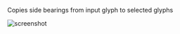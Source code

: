 Copies side bearings from input glyph to selected glyphs

![screenshot](https://github.com/jtanadi/RoboFontScripts/blob/master/copy_sidebearings/x-Screenshots/Screen%20Shot%202017-08-29%20at%203.33.24%20PM.png)

